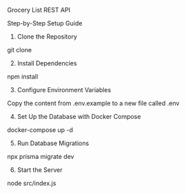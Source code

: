 Grocery List REST API

Step-by-Step Setup Guide

1. Clone the Repository

git clone [<your-repository-url>](https://github.com/MatiasGonzalez97/challenge-grocery)

2. Install Dependencies

npm install

3. Configure Environment Variables

Copy the content from .env.example to a new file called .env

4. Set Up the Database with Docker Compose

docker-compose up -d

5. Run Database Migrations

npx prisma migrate dev

6. Start the Server

node src/index.js

